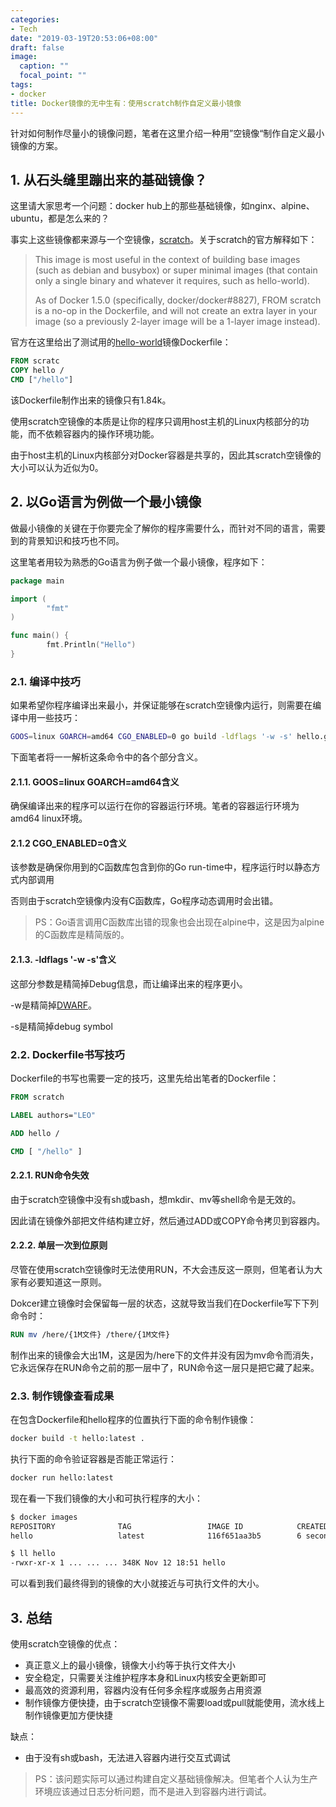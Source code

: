 ```yaml
---
categories:
- Tech
date: "2019-03-19T20:53:06+08:00"
draft: false
image:
  caption: ""
  focal_point: ""
tags:
- docker
title: Docker镜像的无中生有：使用scratch制作自定义最小镜像
---
```


针对如何制作尽量小的镜像问题，笔者在这里介绍一种用”空镜像“制作自定义最小镜像的方案。

<!--more--> 

## 1. 从石头缝里蹦出来的基础镜像？

这里请大家思考一个问题：docker hub上的那些基础镜像，如nginx、alpine、ubuntu，都是怎么来的？

事实上这些镜像都来源与一个空镜像，[scratch](https://docs.docker.com/samples/library/scratch/)。关于scratch的官方解释如下：

> This image is most useful in the context of building base images (such as debian and busybox) or super minimal images (that contain only a single binary and whatever it requires, such as hello-world).
>
> As of Docker 1.5.0 (specifically, docker/docker#8827), FROM scratch is a no-op in the Dockerfile, and will not create an extra layer in your image (so a previously 2-layer image will be a 1-layer image instead).

官方在这里给出了测试用的[hello-world](https://hub.docker.com/_/hello-world/)镜像Dockerfile：

```dockerfile
FROM scratc
COPY hello /
CMD ["/hello"]
```

该Dockerfile制作出来的镜像只有1.84k。

使用scratch空镜像的本质是让你的程序只调用host主机的Linux内核部分的功能，而不依赖容器内的操作环境功能。

由于host主机的Linux内核部分对Docker容器是共享的，因此其scratch空镜像的大小可以认为近似为0。

## 2. 以Go语言为例做一个最小镜像

做最小镜像的关键在于你要完全了解你的程序需要什么，而针对不同的语言，需要到的背景知识和技巧也不同。

这里笔者用较为熟悉的Go语言为例子做一个最小镜像，程序如下：

```go
package main

import (
        "fmt"
)

func main() {
        fmt.Println("Hello")
}
```

### 2.1. 编译中技巧

如果希望你程序编译出来最小，并保证能够在scratch空镜像内运行，则需要在编译中用一些技巧：

```sh
GOOS=linux GOARCH=amd64 CGO_ENABLED=0 go build -ldflags '-w -s' hello.go
```

下面笔者将一一解析这条命令中的各个部分含义。

#### 2.1.1. GOOS=linux GOARCH=amd64含义

确保编译出来的程序可以运行在你的容器运行环境。笔者的容器运行环境为amd64 linux环境。

#### 2.1.2 CGO_ENABLED=0含义

该参数是确保你用到的C函数库包含到你的Go run-time中，程序运行时以静态方式内部调用

否则由于scratch空镜像内没有C函数库，Go程序动态调用时会出错。

> PS：Go语言调用C函数库出错的现象也会出现在alpine中，这是因为alpine的C函数库是精简版的。

#### 2.1.3. -ldflags '-w -s'含义

这部分参数是精简掉Debug信息，而让编译出来的程序更小。

-w是精简掉[DWARF](http://www.dwarfstd.org/)。

-s是精简掉debug symbol

### 2.2. Dockerfile书写技巧

Dockerfile的书写也需要一定的技巧，这里先给出笔者的Dockerfile：

```dockerfile
FROM scratch

LABEL authors="LEO"

ADD hello /

CMD [ "/hello" ]
```

#### 2.2.1. RUN命令失效

由于scratch空镜像中没有sh或bash，想mkdir、mv等shell命令是无效的。

因此请在镜像外部把文件结构建立好，然后通过ADD或COPY命令拷贝到容器内。

#### 2.2.2. 单层一次到位原则

尽管在使用scratch空镜像时无法使用RUN，不大会违反这一原则，但笔者认为大家有必要知道这一原则。

Dokcer建立镜像时会保留每一层的状态，这就导致当我们在Dockerfile写下下列命令时：

```dockerfile
RUN mv /here/{1M文件} /there/{1M文件}
```

制作出来的镜像会大出1M，这是因为/here下的文件并没有因为mv命令而消失，它永远保存在RUN命令之前的那一层中了，RUN命令这一层只是把它藏了起来。

### 2.3. 制作镜像查看成果

在包含Dockerfile和hello程序的位置执行下面的命令制作镜像：

```sh
docker build -t hello:latest .
```

执行下面的命令验证容器是否能正常运行：

```sh
docker run hello:latest
```

现在看一下我们镜像的大小和可执行程序的大小：

```sh
$ docker images
REPOSITORY              TAG                 IMAGE ID            CREATED             SIZE
hello                   latest              116f651aa3b5        6 seconds ago       356.2 kB

$ ll hello
-rwxr-xr-x 1 ... ... ... 348K Nov 12 18:51 hello
```

可以看到我们最终得到的镜像的大小就接近与可执行文件的大小。

## 3. 总结

使用scratch空镜像的优点：

- 真正意义上的最小镜像，镜像大小约等于执行文件大小
- 安全稳定，只需要关注维护程序本身和Linux内核安全更新即可
- 最高效的资源利用，容器内没有任何多余程序或服务占用资源
- 制作镜像方便快捷，由于scratch空镜像不需要load或pull就能使用，流水线上制作镜像更加方便快捷

缺点：

- 由于没有sh或bash，无法进入容器内进行交互式调试

> PS：该问题实际可以通过构建自定义基础镜像解决。但笔者个人认为生产环境应该通过日志分析问题，而不是进入到容器内进行调试。